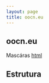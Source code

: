 ```yaml
---
layout: page
title: oocn.eu
---
```


## oocn.eu

Mascáras 
[html](https://docs.google.com/a/oocn.eu/spreadsheets/d/1CVn5BD7Eoz-uuqNWhrH8TcU05OUCSf13Hl1NrGiwKcs)

## Estrutura





